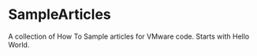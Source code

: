 SampleArticles
==============

A collection of How To Sample articles for VMware code.  Starts with Hello World.
